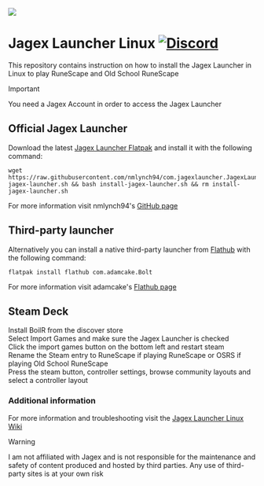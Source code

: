 ![](https://runescape.wiki/images/thumb/Jagex_Launcher_icon.png/128px-Jagex_Launcher_icon.png)
# Jagex Launcher Linux [![Discord](https://img.shields.io/discord/828918474784768010)](https://discord.gg/aX7GT2Mkdu)

This repository contains instruction on how to install the Jagex Launcher in Linux to play RuneScape and Old School RuneScape<br>

> [!IMPORTANT]  
> You need a Jagex Account in order to access the Jagex Launcher

## Official Jagex Launcher

Download the latest [Jagex Launcher Flatpak](https://github.com/nmlynch94/com.jagexlauncher.JagexLauncher/releases) and install it with the following command:<br>
```
wget https://raw.githubusercontent.com/nmlynch94/com.jagexlauncher.JagexLauncher/main/install-jagex-launcher.sh && bash install-jagex-launcher.sh && rm install-jagex-launcher.sh
```
For more information visit nmlynch94's [GitHub page](https://github.com/nmlynch94/com.jagexlauncher.JagexLauncher)

## Third-party launcher

Alternatively you can install a native third-party launcher from [Flathub](https://flathub.org/setup) with the following command:<br>
```
flatpak install flathub com.adamcake.Bolt
```

For more information visit adamcake's [Flathub page](https://github.com/flathub/com.adamcake.Bolt)

## Steam Deck

Install BoilR from the discover store<br>
Select Import Games and make sure the Jagex Launcher is checked<br>
Click the import games button on the bottom left and restart steam<br>
Rename the Steam entry to RuneScape if playing RuneScape or OSRS if playing Old School RuneScape<br>
Press the steam button, controller settings, browse community layouts and select a controller layout<br>

### Additional information

For more information and troubleshooting visit the [Jagex Launcher Linux Wiki](https://github.com/TormStorm/jagex-launcher-linux/wiki)

> [!WARNING]  
> I am not affiliated with Jagex and is not responsible for the maintenance and safety of content produced and hosted by third parties. Any use of third-party sites is at your own risk
